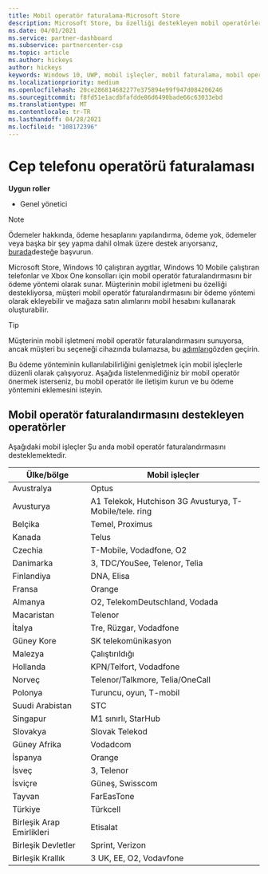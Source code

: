```yaml
---
title: Mobil operatör faturalama-Microsoft Store
description: Microsoft Store, bu özelliği destekleyen mobil operatörler için bir ödeme yöntemi olarak mobil operatör faturalandırmasını sunmaktadır.
ms.date: 04/01/2021
ms.service: partner-dashboard
ms.subservice: partnercenter-csp
ms.topic: article
ms.author: hickeys
author: hickeys
keywords: Windows 10, UWP, mobil işleçler, mobil faturalama, mobil operatör faturalama
ms.localizationpriority: medium
ms.openlocfilehash: 20ce286814682277e375894e99f947d084206246
ms.sourcegitcommit: f8fd51e1acdbfafdde86d6490bade66c63033ebd
ms.translationtype: MT
ms.contentlocale: tr-TR
ms.lasthandoff: 04/28/2021
ms.locfileid: "108172396"
---
```

# <a name="mobile-operator-billing"></a>Cep telefonu operatörü faturalaması

**Uygun roller**

- Genel yönetici

> [!NOTE]
> Ödemeler hakkında, ödeme hesaplarını yapılandırma, ödeme yok, ödemeler veya başka bir şey yapma dahil olmak üzere destek arıyorsanız, [burada](https://developer.microsoft.com/windows/support)desteğe başvurun.

Microsoft Store, Windows 10 çalıştıran aygıtlar, Windows 10 Mobile çalıştıran telefonlar ve Xbox One konsolları için mobil operatör faturalandırmasını bir ödeme yöntemi olarak sunar. Müşterinin mobil işletmeni bu özelliği destekliyorsa, müşteri mobil operatör faturalandırmasını bir ödeme yöntemi olarak ekleyebilir ve mağaza satın alımlarını mobil hesabını kullanarak oluşturabilir.

> [!TIP]
> Müşterinin mobil işletmeni mobil operatör faturalandırmasını sunuyorsa, ancak müşteri bu seçeneği cihazında bulamazsa, bu [adımları](https://support.microsoft.com/instantanswers/b25d6dd6-fb8b-3710-1e13-4d30eb01b51f)gözden geçirin.

Bu ödeme yönteminin kullanılabilirliğini genişletmek için mobil işleçlerle düzenli olarak çalışıyoruz. Aşağıda listelenmediğiniz bir mobil operatör önermek isterseniz, bu mobil operatör ile iletişim kurun ve bu ödeme yöntemini eklemesini isteyin.

## <a name="operators-that-support-mobile-operator-billing"></a>Mobil operatör faturalandırmasını destekleyen operatörler

Aşağıdaki mobil işleçler Şu anda mobil operatör faturalandırmasını desteklemektedir.

| Ülke/bölge       | Mobil işleçler                                        |
|----------------------|---------------------------------------------------------|
| Avustralya            | Optus                                                   |
| Avusturya              | A1 Telekok, Hutchison 3G Avusturya, T-Mobile/tele. ring  |
| Belçika              | Temel, Proximus                                          |
| Kanada               | Telus                                                   |
| Czechia              | T-Mobile, Vodadfone, O2                                  |
| Danimarka              | 3, TDC/YouSee, Telenor, Telia                         |
| Finlandiya              | DNA, Elisa                                              |
| Fransa               | Orange                                                  |
| Almanya              | O2, TelekomDeutschland, Vodada                       |
| Macaristan              | Telenor                                                 |
| İtalya                | Tre, Rüzgar, Vodadfone                                     |
| Güney Kore                | SK telekomünikasyon                                              |
| Malezya             | Çalıştırıldığı                                                    |
| Hollanda          | KPN/Telfort, Vodadfone                                 |
| Norveç               | Telenor/Talkmore, Telia/OneCall                     |
| Polonya               | Turuncu, oyun, T-mobil                                  |
| Suudi Arabistan         | STC                                                     |
| Singapur            | M1 sınırlı, StarHub                                     |
| Slovakya             | Slovak Telekod                                          |
| Güney Afrika         | Vodadcom                                                 |
| İspanya                | Orange                                                  |
| İsveç               | 3, Telenor                                              |
| İsviçre          | Güneş, Swisscom                                       |
| Tayvan               | FarEasTone                                              |
| Türkiye               | Türkcell                                                |
| Birleşik Arap Emirlikleri | Etisalat                                                |
| Birleşik Devletler        | Sprint, Verizon                                         |
| Birleşik Krallık       | 3 UK, EE, O2, Vodavfone                                 |
